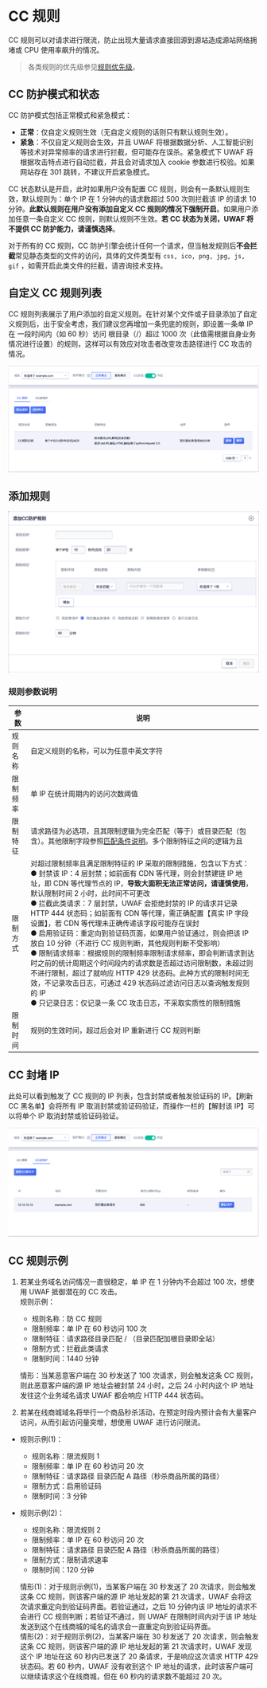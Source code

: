 # CC 规则

CC 规则可以对请求进行限流，防止出现大量请求直接回源到源站造成源站网络拥堵或 CPU 使用率飙升的情况。

> 各类规则的优先级参见[规则优先级](/uewaf/features/domain/rule/mode?id=规则优先级)。

## CC 防护模式和状态

CC 防护模式包括正常模式和紧急模式：

- **正常**：仅自定义规则生效（无自定义规则的话则只有默认规则生效）。
- **紧急**：不仅自定义规则会生效，并且 UWAF 将根据数据分析、人工智能识别等技术对异常频率的请求进行拦截，但可能存在误杀。紧急模式下 UWAF 将根据攻击特点进行自动拦截，并且会对请求加入 cookie 参数进行校验。如果网站存在 301 跳转，不建议开启紧急模式。

CC 状态默认是开启，此时如果用户没有配置 CC 规则，则会有一条默认规则生效，默认规则为：单个 IP 在 1 分钟内的请求数超过 500 次则拦截该 IP 的请求 10 分钟。**此默认规则在用户没有添加自定义 CC 规则的情况下强制开启**。如果用户添加任意一条自定义 CC 规则，则默认规则不生效。**若 CC 状态为关闭，UWAF 将不提供 CC 防护能力，请谨慎选择**。

对于所有的 CC 规则，CC 防护引擎会统计任何一个请求，但当触发规则后**不会拦截**常见静态类型的文件的访问，具体的文件类型有 `css, ico, png, jpg, js, gif` ，如需开启此类文件的拦截，请咨询技术支持。

## 自定义 CC 规则列表

CC 规则列表展示了用户添加的自定义规则。在针对某个文件或子目录添加了自定义规则后，出于安全考虑，我们建议您再增加一条兜底的规则，即设置一条单 IP 在 一段时间内（如 60 秒）访问 根目录（/）超过 1000 次（此值需根据自身业务情况进行设置）的规则，这样可以有效应对攻击者改变攻击路径进行 CC 攻击的情况。

![](/images/cc_rule-get_rule.png)

## 添加规则

![](/images/cc_rule-add_rule.png)

### 规则参数说明

| 参数     | 说明                                                                                                                                                                                                                                                                                                                                                                                                                                                                                                                                                                                                                                                                                                                                                                                                                                                                                       |
| -------- | ------------------------------------------------------------------------------------------------------------------------------------------------------------------------------------------------------------------------------------------------------------------------------------------------------------------------------------------------------------------------------------------------------------------------------------------------------------------------------------------------------------------------------------------------------------------------------------------------------------------------------------------------------------------------------------------------------------------------------------------------------------------------------------------------------------------------------------------------------------------------------------------ |
| 规则名称 | 自定义规则的名称，可以为任意中英文字符                                                                                                                                                                                                                                                                                                                                                                                                                                                                                                                                                                                                                                                                                                                                                                                                                                                     |
| 限制频率 | 单 IP 在统计周期内的访问次数阈值                                                                                                                                                                                                                                                                                                                                                                                                                                                                                                                                                                                                                                                                                                                                                                                                                                                           |
| 限制特征 | 请求路径为必选项，且其限制逻辑为完全匹配（等于）或目录匹配（包含）。其他限制字段参照[匹配条件说明](/uewaf/features/rule/uwaf_rule?id=匹配条件说明)。多个限制特征之间的逻辑为且                                                                                                                                                                                                                                                                                                                                                                                                                                                                                                                                                                                                                                                                                                             |
| 限制方式 | 对超过限制频率且满足限制特征的 IP 采取的限制措施，包含以下方式：<br>● 封禁该 IP：4 层封禁；如前面有 CDN 等代理，则会封禁建链 IP 地址，即 CDN 等代理节点的 IP，**导致大面积无法正常访问，请谨慎使用**，默认限制时间 2 小时，此时间不可更改<br>● 拦截此类请求：7 层封禁，UWAF 会拒绝封禁的 IP 的请求并记录 HTTP 444 状态码；如前面有 CDN 等代理，需正确配置【真实 IP 字段设置】，若 CDN 等代理未正确传递该字段可能存在误封<br>● 启用验证码：重定向到验证码页面，如果用户验证通过，则会把该 IP 放白 10 分钟（不进行 CC 规则判断，其他规则判断不受影响）<br>● 限制请求频率：根据规则的限制频率限制请求频率，即会判断请求到达时之前的统计周期这个时间段内的请求数是否超过访问限制数，未超过则不进行限制，超过了就响应 HTTP 429 状态码。此种方式的限制时间无效，不记录攻击日志，可通过 429 状态码过滤访问日志以查询触发规则的 IP<br>● 只记录日志：仅记录一条 CC 攻击日志，不采取实质性的限制措施 |
| 限制时间 | 规则的生效时间，超过后会对 IP 重新进行 CC 规则判断                                                                                                                                                                                                                                                                                                                                                                                                                                                                                                                                                                                                                                                                                                                                                                                                                                         |

## CC 封堵 IP

此处可以看到触发了 CC 规则的 IP 列表，包含封禁或者触发验证码的 IP。【刷新 CC 黑名单】会将所有 IP 取消封禁或验证码验证，而操作一栏的【解封该 IP】可以将单个 IP 取消封禁或验证码验证。

![](/images/cc_rule-get_blocked_ip.png)

## CC 规则示例

1. 若某业务域名访问情况一直很稳定，单 IP 在 1 分钟内不会超过 100 次，想使用 UWAF 抵御潜在的 CC 攻击。  
   规则示例：

   - 规则名称：防 CC 规则
   - 限制频率：单 IP 在 60 秒访问 100 次
   - 限制特征：请求路径目录匹配 / （目录匹配加根目录即全站）
   - 限制方式：拦截此类请求
   - 限制时间：1440 分钟

   情形：当某恶意客户端在 30 秒发送了 100 次请求，则会触发这条 CC 规则，则此恶意客户端的源 IP 地址会被封禁 24 小时，之后 24 小时内这个 IP 地址发往这个业务域名请求 UWAF 都会响应 HTTP 444 状态码。

2. 若某在线商城域名将举行一个商品秒杀活动，在预定时段内预计会有大量客户访问，从而引起访问量突增，想使用 UWAF 进行访问限流。

- 规则示例(1)：

  - 规则名称：限流规则 1
  - 限制频率：单 IP 在 60 秒访问 20 次
  - 限制特征：请求路径 目录匹配 A 路径（秒杀商品所属的路径）
  - 限制方式：启用验证码
  - 限制时间：3 分钟

- 规则示例(2)：

  - 规则名称：限流规则 2
  - 限制频率：单 IP 在 60 秒访问 20 次
  - 限制特征：请求路径 目录匹配 A 路径（秒杀商品所属的路径）
  - 限制方式：限制请求速率
  - 限制时间：120 分钟

  情形(1)：对于规则示例(1)，当某客户端在 30 秒发送了 20 次请求，则会触发这条 CC 规则，则该客户端的源 IP 地址发起的第 21 次请求，UWAF 会将这次请求重定向到验证码界面。若验证通过，之后 10 分钟内该 IP 地址的请求不会进行 CC 规则判断；若验证不通过，则 UWAF 在限制时间内对于该 IP 地址发送到这个在线商城的域名的请求会一直重定向到验证码界面。  
  情形(2)：对于规则示例(2)，当某客户端在 30 秒发送了 20 次请求，则会触发这条 CC 规则，则该客户端的源 IP 地址发起的第 21 次请求时，UWAF 发现这个 IP 地址在这 60 秒内已发送了 20 条请求，于是响应这次请求 HTTP 429 状态码。若 60 秒内，UWAF 没有收到这个 IP 地址的请求，此时该客户端可以继续请求这个在线商城，但在 60 秒内的请求数不能超过 20 次。
